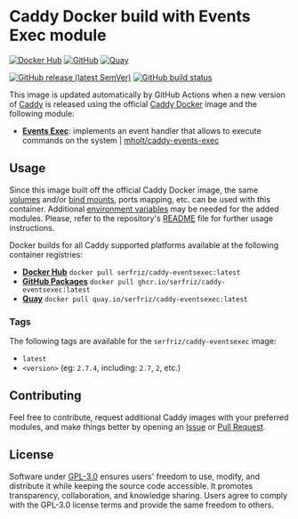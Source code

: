 # Caddy Docker build with Events Exec module

[![Docker Hub](https://img.shields.io/badge/Docker%20Hub%20-%20serfriz%2Fcaddy--eventsexec%20-%20%230db7ed?style=flat&logo=docker)](https://hub.docker.com/r/serfriz/caddy-eventsexec)
[![GitHub](https://img.shields.io/badge/GitHub%20-%20serfriz%2Fcaddy--eventsexec%20-%20%23333?style=flat&logo=github)](https://ghcr.io/serfriz/caddy-eventsexec)
[![Quay](https://img.shields.io/badge/Quay%20-%20serfriz%2Fcaddy--eventsexec%20-%20%23CC0000?style=flat&logo=redhat)](https://quay.io/serfriz/caddy-eventsexec)

[![GitHub release (latest SemVer)](https://img.shields.io/github/v/release/serfriz/caddy-custom-builds?label=Release)](https://github.com/serfriz/caddy-custom-builds/releases)
[![GitHub build status](https://img.shields.io/github/actions/workflow/status/serfriz/caddy-custom-builds/build.caddy-eventsexec.yml?label=Build)](https://github.com/serfriz/caddy-custom-builds/actions/workflows/build.caddy-eventsexec.yml)

This image is updated automatically by GitHub Actions when a new version of [Caddy](https://github.com/caddyserver/caddy) is released using the official [Caddy Docker](https://hub.docker.com/_/caddy) image and the following module:
- [**Events Exec**](https://github.com/serfriz/caddy-custom-builds?tab=readme-ov-file#events-exec): implements an event handler that allows to execute commands on the system | [mholt/caddy-events-exec](https://github.com/mholt/caddy-events-exec)

## Usage

Since this image built off the official Caddy Docker image, the same [volumes](https://docs.docker.com/storage/volumes/) and/or [bind mounts](https://docs.docker.com/storage/bind-mounts/), ports mapping, etc. can be used with this container. Additional [environment variables](https://caddyserver.com/docs/caddyfile/concepts#environment-variables) may be needed for the added modules. Please, refer to the repository's [README](https://github.com/serfriz/caddy-custom-builds?tab=readme-ov-file#container-creation) file for further usage instructions.

Docker builds for all Caddy supported platforms available at the following container registries:
- [**Docker Hub**](https://hub.docker.com/r/serfriz/caddy-eventsexec) `docker pull serfriz/caddy-eventsexec:latest`
- [**GitHub Packages**](https://ghcr.io/serfriz/caddy-eventsexec) `docker pull ghcr.io/serfriz/caddy-eventsexec:latest`
- [**Quay**](https://quay.io/serfriz/caddy-eventsexec) `docker pull quay.io/serfriz/caddy-eventsexec:latest`

### Tags

The following tags are available for the `serfriz/caddy-eventsexec` image:

- `latest`
- `<version>` (eg: `2.7.4`, including: `2.7`, `2`, etc.)

## Contributing

Feel free to contribute, request additional Caddy images with your preferred modules, and make things better by opening an [Issue](https://github.com/serfriz/caddy-custom-builds/issues) or [Pull Request](https://github.com/serfriz/caddy-custom-builds/pulls).

## License

Software under [GPL-3.0](https://github.com/serfriz/caddy-custom-builds/blob/main/LICENSE) ensures users' freedom to use, modify, and distribute it while keeping the source code accessible. It promotes transparency, collaboration, and knowledge sharing. Users agree to comply with the GPL-3.0 license terms and provide the same freedom to others.